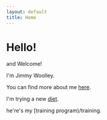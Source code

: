 ```yaml
---
layout: default
title: Home
---
```


# Hello!

and Welcome!

I'm Jimmy Woolley.

You can find more about me [here](/about).

I'm trying a new [diet](/diet).

he're's my [training program)/training.